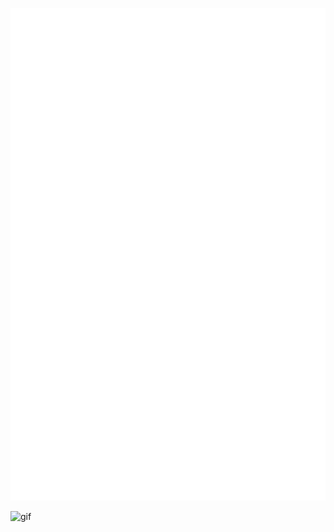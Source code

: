 ![Metrics](/github-metrics.svg)

![gif](https://external-preview.redd.it/bpF9OnXeJxZuKSsW2Jv1EJfd1k_FeQjbFcVi86Uo94s.png?format=pjpg&auto=webp&s=b42b35cd63aa5f99d471fd0a6a33ad79e155931c)
